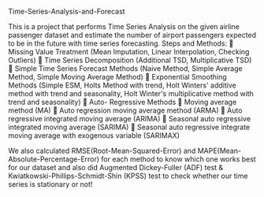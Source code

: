 Time-Series-Analysis-and-Forecast

This is a project that performs Time Series Analysis on the given airline passenger dataset and estimate the number of airport passengers expected to be in the future with time series forecasting. Steps and Methods:  Missing Value Treatment (Mean Imputation, Linear Interpolation, Checking Outliers)  Time Series Decomposition (Additional TSD, Multiplicative TSD)  Simple Time Series Forecast Methods (Naive Method, Simple Average Method, Simple Moving Average Method)  Exponential Smoothing Methods (Simple ESM, Holts Method with trend, Holt Winters' additive method with trend and seasonality, Holt Winter's multiplicative method with trend and seasonality)  Auto- Regressive Methods  Moving average method (MA)  Auto regression moving average method (ARMA)  Auto regressive integrated moving average (ARIMA)  Seasonal auto regressive integrated moving average (SARIMA)  Seasonal auto regressive integrate moving average with exogenous variable (SARIMAX)

We also calculated RMSE(Root-Mean-Squared-Error) and MAPE(Mean-Absolute-Percentage-Error) for each method to know which one works best for our dataset and also did Augmented Dickey-Fuller (ADF) test & Kwiatkowski-Phillips-Schmidt-Shin (KPSS) test to check whether our time series is stationary or not!
